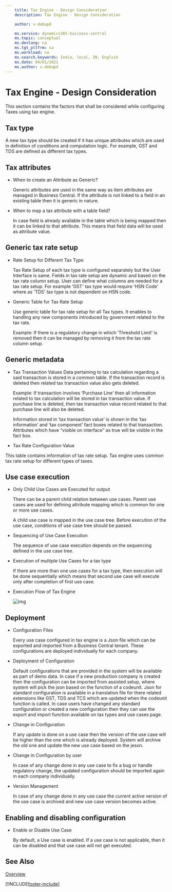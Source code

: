 ```yaml
---
    title: Tax Engine - Design Consideration
    description: Tax Engine - Design Consideration

    author: v-debapd

    ms.service: dynamics365-business-central
    ms.topic: conceptual
    ms.devlang: na
    ms.tgt_pltfrm: na
    ms.workload: na
    ms.search.keywords: India, local, IN, English
    ms.date: 04/01/2021
    ms.author: v-debapd
---
```

# Tax Engine - Design Consideration


This section contains the factors that shall be considered while configuring Taxes using tax engine.

## Tax type

A new tax type should be created if it has unique attributes which are used in definition of conditions and computation logic. For example, GST and TDS are defined as different tax types. 

## Tax attributes
 - When to create an Attribute as Generic?
 
   Generic attributes are used in the same way as item attributes are managed in Business Central. If the attribute is not linked to a field in an existing table then it is generic in nature.
 - When to map a tax attribute with a table field?
 
   In case field is already available in the table which is being mapped then it can be linked to that attribute. This means that field data will be used as attribute value. 

## Generic tax rate setup
- Rate Setup for Different Tax Type
  
  Tax Rate Setup of each tax type is configured separately but the User Interface is same. Fields in tax rate setup are dynamic and based on the tax rate column setup. User can define what columns are needed for a tax rate setup. For example ‘GST' tax type would require ‘HSN Code’ where as 'TDS' tax type is not dependent on HSN code.

- Generic Table for Tax Rate Setup
  
  Use generic table for tax rate setup for all Tax types. It enables to handling any new components introduced by government related to the tax rate.
  
  Example: If there is a regulatory change in which ‘Threshold Limit’ is removed then it can be managed by removing it from the tax rate column setup.

## Generic metadata
- Tax Transaction Values
  Data pertaining to tax calculation regarding a said transaction is stored in a common table. If the transaction record is deleted then related tax transaction value also gets deleted.
  
  Example: If transaction involves ‘Purchase Line’ then all information related to tax calculation will be stored in tax transaction value. If purchase line is deleted, then tax transaction value record related to that purchase line will also be deleted.
  
  Information stored in ‘tax transaction value’ is shown in the ‘tax information’ and ‘tax component’ fact boxes related to that transaction. Attributes which have “visible on interface” as true will be visible in the fact box.

 - Tax Rate Configuration Value
 
  This table contains information of tax rate setup. Tax engine uses common tax rate setup for different types of taxes.

## Use case execution

- Only Child Use Cases are Executed for output

  There can be a parent child relation between use cases. Parent use cases are used for defining attribute mapping which is common for one or more use cases.
  
  A child use case is mapped in the use case tree. Before execution of the use case, conditions of use case tree should be passed.
  
- Sequencing of Use Case Execution

  The sequence of use case execution depends on the sequencing defined in the use case tree.

- Execution of multiple Use Cases for a tax type

  If there are more than one use cases for a tax type, then execution will be done sequentially which means that second use case will execute only after completion of first use case.

- Execution Flow of Tax Engine

  ![img](image/executionflow.png)

## Deployment

- Configuration Files
 
  Every use case configured in tax engine is a Json file which can be exported and imported from a Business Central tenant. These configurations are deployed individually for each company.

- Deployment of Configuration

  Default configurations that are provided in the system will be available as part of demo data. In case if a new production company is created then the configuration can be imported from assisted setup, where system will pick the json based on the function of a codeunit. Json for standard configuration is available in a translation file for there related extensions like GST, TDS and TCS which are updated when the codeunit function is called. In case users have changed any standard configuration or created a new configuration then they can use the export and import function available on tax types and use cases page.

- Change in Configuration

  If any update is done on a use case then the version of the use case will be higher than the one which is already deployed. System will archive the old one and update the new use case based on the jeson.

   
- Change in Configuration by user

  In case of any change done in any use case to fix a bug or handle regulatory change, the updated configuration should be imported again in each company individually.

- Version Management

  In case of any change done in any use case the current active version of the use case is archived and new use case version becomes active.

## Enabling and disabling configuration

- Enable or Disable Use Case

  By default, a Use case is enabled. If a use case is not applicable, then it can be disabled and that use case will not get executed.


## See Also
[Overview](TaxEngine-001-Overview.md)






[!INCLUDE[footer-include](../../includes/footer-banner.md)]